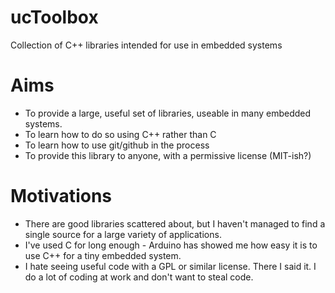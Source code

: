 ucToolbox
=========

Collection of C++ libraries intended for use in embedded systems

Aims
====

- To provide a large, useful set of libraries, useable in many embedded systems. 
- To learn how to do so using C++ rather than C
- To learn how to use git/github in the process
- To provide this library to anyone, with a permissive license (MIT-ish?)

Motivations
===========

- There are good libraries scattered about, but I haven't managed to find a single source for a large variety of applications. 
- I've used C for long enough - Arduino has showed me how easy it is to use C++ for a tiny embedded system.
- I hate seeing useful code with a GPL or similar license. There I said it. I do a lot of coding at work and don't want to steal code.